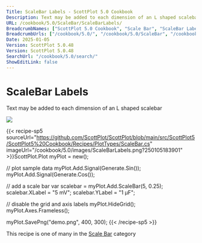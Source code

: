 ```yaml
---
Title: ScaleBar Labels - ScottPlot 5.0 Cookbook
Description: Text may be added to each dimension of an L shaped scalebar
URL: /cookbook/5.0/ScaleBar/ScaleBarLabels/
BreadcrumbNames: ["ScottPlot 5.0 Cookbook", "Scale Bar", "ScaleBar Labels"]
BreadcrumbUrls: ["/cookbook/5.0/", "/cookbook/5.0/ScaleBar", "/cookbook/5.0/ScaleBar/ScaleBarLabels"]
Date: 2025-01-05
Version: ScottPlot 5.0.48
Version: ScottPlot 5.0.48
SearchUrl: "/cookbook/5.0/search/"
ShowEditLink: false
---
```



<div class='d-flex align-items-center mt-5'>
<h1 class='me-2 text-dark my-0 border-0'>ScaleBar Labels</h1>
</div>

Text may be added to each dimension of an L shaped scalebar

[![](/cookbook/5.0/images/ScaleBarLabels.png?250105183901)](/cookbook/5.0/images/ScaleBarLabels.png?250105183901)

{{< recipe-sp5 sourceUrl="https://github.com/ScottPlot/ScottPlot/blob/main/src/ScottPlot5/ScottPlot5%20Cookbook/Recipes/PlotTypes/ScaleBar.cs" imageUrl="/cookbook/5.0/images/ScaleBarLabels.png?250105183901" >}}ScottPlot.Plot myPlot = new();

// plot sample data
myPlot.Add.Signal(Generate.Sin());
myPlot.Add.Signal(Generate.Cos());

// add a scale bar
var scalebar = myPlot.Add.ScaleBar(5, 0.25);
scalebar.XLabel = "5 mV";
scalebar.YLabel = "1 µF";

// disable the grid and axis labels
myPlot.HideGrid();
myPlot.Axes.Frameless();

myPlot.SavePng("demo.png", 400, 300);
{{< /recipe-sp5 >}}

<div class='my-5 text-center'>This recipe is one of many in the <a href='/cookbook/5.0/ScaleBar'>Scale Bar</a> category</div>


